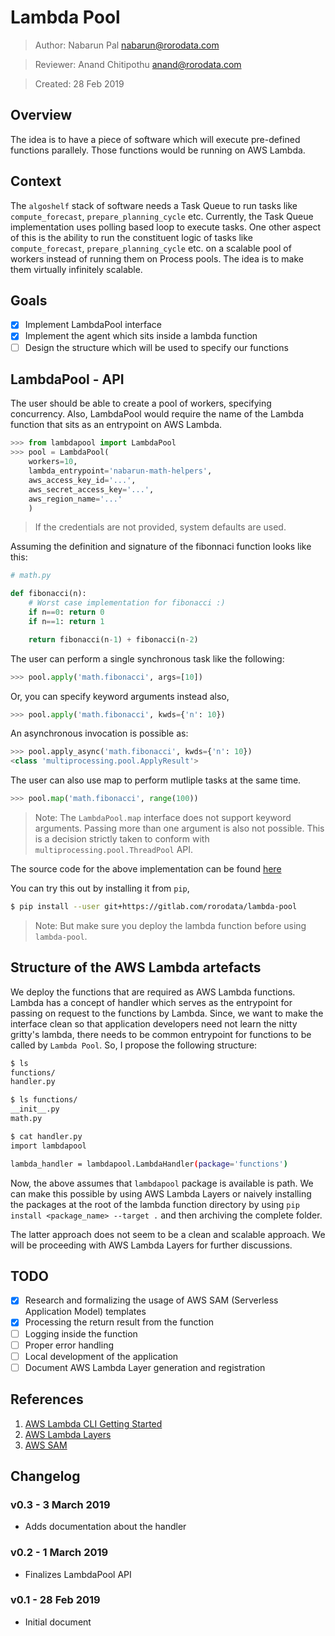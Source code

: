 # Lambda Pool

> Author: Nabarun Pal <nabarun@rorodata.com>

> Reviewer: Anand Chitipothu <anand@rorodata.com>

> Created: 28 Feb 2019

## Overview

The idea is to have a piece of software which will execute pre-defined functions parallely. Those functions would be running on AWS Lambda.

## Context

The `algoshelf` stack of software needs a Task Queue to run tasks like `compute_forecast`, `prepare_planning_cycle` etc. Currently, the Task Queue implementation uses polling based loop to execute tasks. One other aspect of this is the ability to run the constituent logic of tasks like `compute_forecast`, `prepare_planning_cycle` etc. on a scalable pool of workers instead of running them on Process pools. The idea is to make them virtually infinitely scalable.

## Goals

- [x] Implement LambdaPool interface
- [x] Implement the agent which sits inside a lambda function
- [ ] Design the structure which will be used to specify our functions

## LambdaPool - API

The user should be able to create a pool of workers, specifying concurrency. Also, LambdaPool would require the name of the Lambda function that sits as an entrypoint on AWS Lambda.

```python
>>> from lambdapool import LambdaPool
>>> pool = LambdaPool(
    workers=10,
    lambda_entrypoint='nabarun-math-helpers',
    aws_access_key_id='...',
    aws_secret_access_key='...',
    aws_region_name='...'
    )
```

> If the credentials are not provided, system defaults are used.

Assuming the definition and signature of the fibonnaci function looks like this:

```python
# math.py

def fibonacci(n):
    # Worst case implementation for fibonacci :)
    if n==0: return 0
    if n==1: return 1

    return fibonacci(n-1) + fibonacci(n-2)

```

The user can perform a single synchronous task like the following:

```python
>>> pool.apply('math.fibonacci', args=[10])
```

Or, you can specify keyword arguments instead also,

```python
>>> pool.apply('math.fibonacci', kwds={'n': 10})
```

An asynchronous invocation is possible as:

```python
>>> pool.apply_async('math.fibonacci', kwds={'n': 10})
<class 'multiprocessing.pool.ApplyResult'>
```

The user can also use map to perform mutliple tasks at the same time.

```python
>>> pool.map('math.fibonacci', range(100))
```

> Note: The `LambdaPool.map` interface does not support keyword arguments. Passing more than one argument is also not possible. This is a decision strictly taken to conform with `multiprocessing.pool.ThreadPool` API.

The source code for the above implementation can be found [here](https://github.com/rorodata/lambda-pool)

You can try this out by installing it from `pip`,

```bash
$ pip install --user git+https://gitlab.com/rorodata/lambda-pool
```

> Note: But make sure you deploy the lambda function before using `lambda-pool`.

## Structure of the AWS Lambda artefacts

We deploy the functions that are required as AWS Lambda functions. Lambda has a concept of handler which serves as the entrypoint for passing on request to the functions by Lambda. Since, we want to make the interface clean so that application developers need not learn the nitty gritty's lambda, there needs to be common entrypoint for functions to be called by `Lambda Pool`. So, I propose the following structure:

```bash
$ ls
functions/
handler.py

$ ls functions/
__init__.py
math.py

$ cat handler.py
import lambdapool

lambda_handler = lambdapool.LambdaHandler(package='functions')
```

Now, the above assumes that `lambdapool` package is available is path. We can make this possible by using AWS Lambda Layers or naively installing the packages at the root of the lambda function directory by using `pip install <package_name> --target .` and then archiving the complete folder.

The latter approach does not seem to be a clean and scalable approach. We will be proceeding with AWS Lambda Layers for further discussions.

## TODO

- [x] Research and formalizing the usage of AWS SAM (Serverless Application Model) templates
- [x] Processing the return result from the function
- [ ] Logging inside the function
- [ ] Proper error handling
- [ ] Local development of the application
- [ ] Document AWS Lambda Layer generation and registration

## References

1. [AWS Lambda CLI Getting Started](https://docs.aws.amazon.com/lambda/latest/dg/with-userapp.html)
2. [AWS Lambda Layers](https://docs.aws.amazon.com/lambda/latest/dg/configuration-layers.html)
3. [AWS SAM](https://docs.aws.amazon.com/serverless-application-model/latest/developerguide/what-is-sam.html)

## Changelog

### v0.3 - 3 March 2019

- Adds documentation about the handler

### v0.2 - 1 March 2019

- Finalizes LambdaPool API

### v0.1 - 28 Feb 2019

- Initial document
